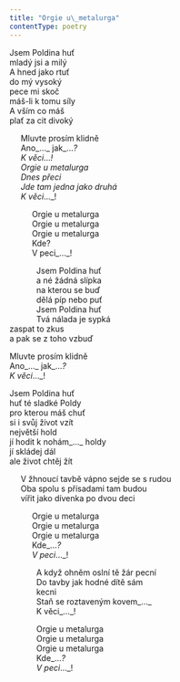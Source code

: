 ```yaml
---
title: "Orgie u\_metalurga"
contentType: poetry
---
```


<section>

Jsem Poldina huť  
mladý jsi a milý  
A hned jako rtuť  
do mý vysoký  
pece mi skoč  
máš-li k tomu síly  
A vším co máš  
plať za cit divoký

     Mluvte prosím klidně  
     Ano_…_ jak_…_?  
     K věci_…_!  
     Orgie u metalurga  
     Dnes přeci  
     Jde tam jedna jako druhá  
     K věci_…_!

          Orgie u metalurga  
          Orgie u metalurga  
          Orgie u metalurga  
          Kde?  
          V peci_…_!

            Jsem Poldina huť  
            a né žádná slípka  
            na kterou se buď  
            dělá píp nebo puť  
            Jsem Poldina huť  
            Tvá nálada je sypká  
zaspat to zkus  
a pak se z toho vzbuď

Mluvte prosím klidně  
Ano_…_ jak_…_?  
K věci_…_!

Jsem Poldina huť  
huť té sladké Poldy  
pro kterou máš chuť  
si i svůj život vzít  
největší hold  
jí hodit k nohám_…_ holdy  
jí skládej dál  
ale život chtěj žít

     V žhnoucí tavbě vápno sejde se s rudou  
     Oba spolu s přísadami tam budou  
     vířit jako dívenka po dvou deci

          Orgie u metalurga  
          Orgie u metalurga  
          Orgie u metalurga  
          Kde_…_?  
          V peci_…_!

            A když ohněm oslní tě žár pecní  
            Do tavby jak hodné dítě sám  
            kecni  
            Staň se roztaveným kovem_…_  
            K věci_…_!

            Orgie u metalurga  
            Orgie u metalurga  
            Orgie u metalurga  
            Kde_…_?  
            V peci_…_!

</section>
